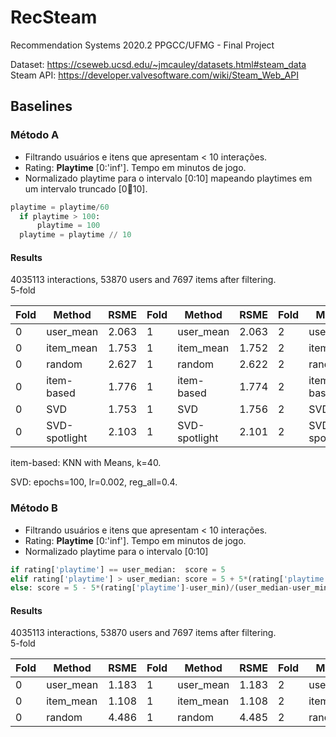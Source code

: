 # RecSteam
Recommendation Systems 2020.2 PPGCC/UFMG - Final Project

Dataset: https://cseweb.ucsd.edu/~jmcauley/datasets.html#steam_data <br>
Steam API: https://developer.valvesoftware.com/wiki/Steam_Web_API

## Baselines

### Método A
- Filtrando usuários e itens que apresentam < 10 interações.
- Rating: **Playtime** [0:'inf']. Tempo em minutos de jogo.
- Normalizado playtime para o intervalo [0:10] mapeando playtimes em um intervalo truncado [0:100:10].
```python
playtime = playtime/60
  if playtime > 100:
      playtime = 100
  playtime = playtime // 10
```
#### Results
4035113 interactions, 53870 users and 7697 items after filtering. <br>
5-fold

Fold | Method     | RSME  |Fold | Method     | RSME  |Fold | Method     | RSME  |Fold | Method     | RSME  |Fold | Method     | RSME  |
-----|------------|-------|-----|------------|-------|-----|------------|-------|-----|------------|-------|-----|------------|-------|
0    | user_mean  | 2.063 |1    | user_mean  | 2.063 |2    | user_mean  | 2.059 |3    | user_mean  | 2.065 |4    | user_mean  | 2.062 |
0    | item_mean  | 1.753 |1    | item_mean  | 1.752 |2    | item_mean  | 1.747 |3    | item_mean  | 1.753 |4    | item_mean  | 1.753 |
0    | random     | 2.627 |1    | random     | 2.622 |2    | random     | 2.620 |3    | random     | 2.624 |4    | random     | 2.625 |
0    | item-based | 1.776 |1    | item-based | 1.774 |2    | item-based | 1.771 |3    | item-based | 1.777 |4    | item-based | 1.775 |
0    | SVD        | 1.753 |1    | SVD        | 1.756 |2    | SVD        | 1.749 |3    | SVD        | 1.756 |4    | SVD        | 1.753 |
0    | SVD-spotlight | 2.103 |1    | SVD-spotlight | 2.101 |2    | SVD-spotlight | 2.099 |3    | SVD-spotlight | 2.303 |4    | SVD-spotlight | 2.318 |

item-based: KNN with Means, k=40.

SVD: epochs=100, lr=0.002, reg_all=0.4.


### Método B
- Filtrando usuários e itens que apresentam < 10 interações.
- Rating: **Playtime** [0:'inf']. Tempo em minutos de jogo.
- Normalizado playtime para o intervalo [0:10] 
```python
if rating['playtime'] == user_median:  score = 5
elif rating['playtime'] > user_median: score = 5 + 5*(rating['playtime']-user_median)/(user_max-user_median)
else: score = 5 - 5*(rating['playtime']-user_min)/(user_median-user_min)
```
#### Results
4035113 interactions, 53870 users and 7697 items after filtering. <br>
5-fold

Fold | Method     | RSME  |Fold | Method     | RSME  |Fold | Method     | RSME  |Fold | Method     | RSME  |Fold | Method     | RSME  |
-----|------------|-------|-----|------------|-------|-----|------------|-------|-----|------------|-------|-----|------------|-------|
0    | user_mean  | 1.183 |1    | user_mean  | 1.183 |2    | user_mean  | 1.184 |3    | user_mean  | 1.186 |4    | user_mean  | 1.184 |
0    | item_mean  | 1.108 |1    | item_mean  | 1.108 |2    | item_mean  | 1.110 |3    | item_mean  | 1.111 |4    | item_mean  | 1.109 |
0    | random     | 4.486 |1    | random     | 4.485 |2    | random     | 4.487 |3    | random     | 4.485 |4    | random     | 4.486 |
